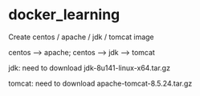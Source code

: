 # docker_learning
Create centos / apache / jdk / tomcat image

centos --> apache; centos --> jdk --> tomcat

jdk: need to download jdk-8u141-linux-x64.tar.gz

tomcat: need to download apache-tomcat-8.5.24.tar.gz
